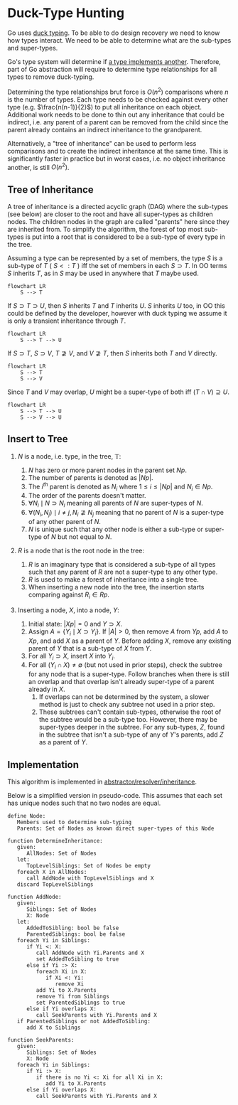 # Duck-Type Hunting

Go uses [duck typing](https://en.wikipedia.org/wiki/Duck_typing).
To be able to do design recovery we need to know how types interact.
We need to be able to determine what are the sub-types and super-types.

Go's type system will determine if
[a type implements another](https://pkg.go.dev/go/types#Implements).
Therefore, part of Go abstraction will require to determine
type relationships for all types to remove duck-typing.

Determining the type relationships brut force is $O(n^2)$ comparisons where $n$
is the number of types. Each type needs to be checked against every other type
(e.g. $\frac{n(n-1)}{2}$) to put all inheritance on each object. Additional
work needs to be done to thin out any inheritance that could be indirect,
i.e. any parent of a parent can be removed from the child since the parent
already contains an indirect inheritance to the grandparent.

Alternatively, a "tree of inheritance" can be used to perform less comparisons
and to create the indirect inheritance at the same time. This is significantly
faster in practice but in worst cases, i.e. no object inheritance another,
is still $O(n^2)$.

## Tree of Inheritance

A tree of inheritance is a directed acyclic graph (DAG) where
the sub-types (see below) are closer to the root and have all super-types as
children nodes. The children nodes in the graph are called "parents" here
since they are inherited from. To simplify the algorithm, the forest of
top most sub-types is put into a root that is considered to be a sub-type
of every type in the tree.

Assuming a type can be represented by a set of members,
the type $S$ is a sub-type of $T$ ( $S <: T$ ) iff the set of
members in each $S \supset T$. In OO terms $S$ inherits $T$,
as in $S$ may be used in anywhere that $T$ maybe used.

```mermaid
flowchart LR
    S --> T
```

If $S \supset T \supset U$, then $S$ inherits $T$ and $T$ inherits $U$.
$S$ inherits $U$ too, in OO this could be defined by the developer,
however with duck typing we assume it is only a transient inheritance
through $T$.

```mermaid
flowchart LR
    S --> T --> U
```

If $S \supset T$, $S \supset V$, $T \nsupseteq V$, and $V \nsupseteq T$,
then $S$ inherits both $T$ and $V$ directly.

```mermaid
flowchart LR
    S --> T
    S --> V
```

Since $T$ and $V$ may overlap, $U$ might be a super-type of both iff
$(T \cap V) \supseteq U$.

```mermaid
flowchart LR
    S --> T --> U
    S --> V --> U
```

## Insert to Tree

1. $N$ is a node, i.e. type, in the tree, $\mathbb{T}$:
    1. $N$ has zero or more parent nodes in the parent set $Np$.
    2. The number of parents is denoted as $|Np|$.
    3. The $i^{th}$ parent is denoted as $N_i$
       where $1 \le i \le |Np|$ and $N_i \in Np$.
    4. The order of the parents doesn't matter.
    5. $\forall N_i \mid N \supset N_i$ meaning all parents of $N$
       are super-types of $N$.
    6. $\forall \left( N_i, N_j \right) \mid i \ne j, N_i \nsupseteq N_j$
       meaning that no parent of $N$ is a super-type of any other parent of $N$.
    7. $N$ is unique such that any other node is either a sub-type or
       super-type of $N$ but not equal to $N$.

2. $R$ is a node that is the root node in the tree:
    1. $R$ is an imaginary type that is considered a sub-type of all types
       such that any parent of $R$ are not a super-type to any other type.
    2. $R$ is used to make a forest of inheritance into a single tree.
    3. When inserting a new node into the tree, the insertion starts
       comparing against $R_i \in Rp$.

3. Inserting a node, $X$, into a node, $Y$:
    1. Initial state: $|Xp| = 0$ and $Y \supset X$.
    2. Assign $A = \{ Y_i \mid X \supset Y_i \}$.
       If $|A| > 0$, then remove $A$ from $Yp$, add $A$ to $Xp$, and
       add $X$ as a parent of $Y$. Before adding $X$, remove any existing
       parent of $Y$ that is a sub-type of $X$ from $Y$.
    3. For all $Y_i \supset X$, insert $X$ into $Y_i$.
    4. For all $\left( Y_i \cap X \right) \ne \emptyset$ (but not used in
       prior steps), check the subtree for any node that is a super-type.
       Follow branches when there is still an overlap and that overlap
       isn't already super-type of a parent already in $X$.
       1. If overlaps can not be determined by the system, a slower method is
          just to check any subtree not used in a prior step.
       2. These subtrees can't contain sub-types, otherwise the root of the
          subtree would be a sub-type too. However, there may be super-types
          deeper in the subtree. For any sub-types, $Z$, found in the subtree
          that isn't a sub-type of any of $Y$'s parents, add $Z$ as a parent
          of $Y$.

## Implementation

This algorithm is implemented in
[abstractor/resolver/inheritance](../goAbstractor/internal/abstractor/resolver/inheritance/inheritance.go).

Below is a simplified version in pseudo-code. This assumes that each
set has unique nodes such that no two nodes are equal.

```pseudo
define Node:
   Members used to determine sub-typing
   Parents: Set of Nodes as known direct super-types of this Node

function DetermineInheritance:
   given:
      AllNodes: Set of Nodes
   let:
      TopLevelSiblings: Set of Nodes be empty
   foreach X in AllNodes:
      call AddNode with TopLevelSiblings and X
   discard TopLevelSiblings

function AddNode:
   given:
      Siblings: Set of Nodes
      X: Node
   let:
      AddedToSibling: bool be false
      ParentedSiblings: bool be false
   foreach Yi in Siblings:
      if Yi <: X:
         call AddNode with Yi.Parents and X
         set AddedToSibling to true
      else if Yi :> X:
         foreach Xi in X:
            if Xi <: Yi:
               remove Xi
         add Yi to X.Parents
         remove Yi from Siblings
         set ParentedSiblings to true
      else if Yi overlaps X:
         call SeekParents with Yi.Parents and X
   if ParentedSiblings or not AddedToSibling:
      add X to Siblings

function SeekParents:
   given:
      Siblings: Set of Nodes
      X: Node
   foreach Yi in Siblings:
      if Yi :> X:
         if there is no Yi <: Xi for all Xi in X:
            add Yi to X.Parents
      else if Yi overlaps X:
         call SeekParents with Yi.Parents and X
```
